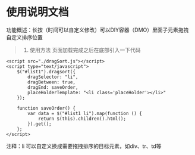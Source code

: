 # 使用说明文档

功能概述：长按（时间可以自定义修改）可以DIY容器（DMO）里面子元素拖拽自定义排序位置

>1. 使用方法 页面加载完成之后在底部引入一下代码

```
<script src="./dragSort.js"></script>
<script type="text/javascript">
    $("#list1").dragsort({
        dragSelector: "li",
        dragBetween: true,
        dragEnd: saveOrder,
        placeHolderTemplate: "<li class='placeHolder'></li>"
    });

    function saveOrder() {
        var data = $("#list1 li").map(function () {
            return $(this).children().html();
        }).get();
    };
</script>
```
注释：li 可以自定义换成需要拖拽排序的目标元素，如div、tr、td等